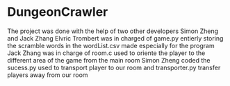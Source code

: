 # DungeonCrawler
The project was done with the help of two other developers Simon Zheng and Jack Zhang
Elvric Trombert was in charged of game.py entierly storing the scramble words in the wordList.csv made especially for the program
Jack Zhang was in charge of room.c used to oriente the player to the different area of the game from the main room
Simon Zheng coded the sucess.py used to transport player to our room and transporter.py transfer players away from our room

